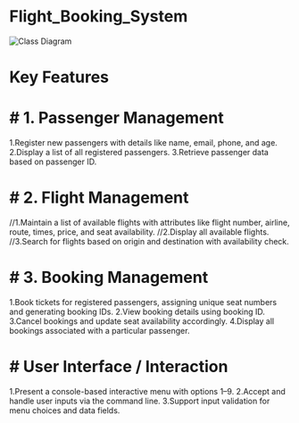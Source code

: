 # Flight_Booking_System
![Class Diagram](https://github.com/user-attachments/assets/e6c62289-1055-4ebd-934c-8b8b2b9f773b)
# Key Features
# # 1. Passenger Management
1.Register new passengers with details like name, email, phone, and age.
2.Display a list of all registered passengers.
3.Retrieve passenger data based on passenger ID.
# # 2. Flight Management
//1.Maintain a list of available flights with attributes like flight number, airline, route, times, price, and seat availability.
//2.Display all available flights.
//3.Search for flights based on origin and destination with availability check.
# # 3. Booking Management
1.Book tickets for registered passengers, assigning unique seat numbers and generating booking IDs.
2.View booking details using booking ID.
3.Cancel bookings and update seat availability accordingly.
4.Display all bookings associated with a particular passenger.
# # User Interface / Interaction
1.Present a console-based interactive menu with options 1–9.
2.Accept and handle user inputs via the command line.
3.Support input validation for menu choices and data fields.
